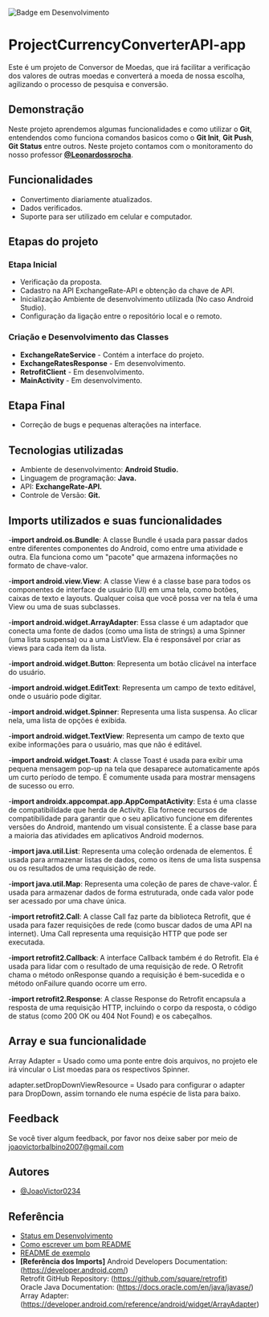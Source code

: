 
![Badge em Desenvolvimento](http://img.shields.io/static/v1?label=STATUS&message=EM%20DESENVOLVIMENTO&color=GREEN&style=for-the-badge)

# ProjectCurrencyConverterAPI-app

Este é um projeto de Conversor de Moedas, que irá facilitar a verificação dos valores de outras moedas e converterá a moeda de nossa escolha, agilizando o processo de pesquisa e conversão.


## Demonstração

Neste projeto aprendemos algumas funcionalidades e como utilizar o **Git**, entendendos como funciona comandos basicos como o **Git Init**, **Git Push**, **Git Status** entre outros. Neste projeto contamos com o monitoramento do nosso professor **[@Leonardossrocha](https://github.com/Leonardossrocha)**.

## Funcionalidades

- Convertimento diariamente atualizados.
- Dados verificados.
- Suporte para ser utilizado em celular e computador.

## Etapas do projeto 

 ### Etapa Inicial

- Verificação da proposta. 
- Cadastro na API ExchangeRate-API e obtenção da chave de API.
- Inicialização Ambiente de desenvolvimento utilizada (No caso Android Studio).
- Configuração da ligação entre o repositório local e o remoto.


### Criação e Desenvolvimento das Classes

- **ExchangeRateService** - Contém a interface do projeto.
- **ExchangeRatesResponse** - Em desenvolvimento.
- **RetrofitClient** - Em desenvolvimento.
- **MainActivity** - Em desenvolvimento.

## Etapa Final

- Correção de bugs e pequenas alterações na interface.

## Tecnologias utilizadas

- Ambiente de desenvolvimento: **Android Studio.**
- Linguagem de programação: **Java.** 
- API: **ExchangeRate-API.**
- Controle de Versão: **Git.**

## Imports utilizados e suas funcionalidades

-**import android.os.Bundle**: A classe Bundle é usada para passar dados entre diferentes componentes do Android, como entre uma atividade e outra. Ela funciona como um "pacote" que armazena informações no formato de chave-valor.

-**import android.view.View**: A classe View é a classe base para todos os componentes de interface de usuário (UI) em uma tela, como botões, caixas de texto e layouts. Qualquer coisa que você possa ver na tela é uma View ou uma de suas subclasses.

-**import android.widget.ArrayAdapter**: Essa classe é um adaptador que conecta uma fonte de dados (como uma lista de strings) a uma Spinner (uma lista suspensa) ou a uma ListView. Ela é responsável por criar as views para cada item da lista.

-**import android.widget.Button**: Representa um botão clicável na interface do usuário.

-**import android.widget.EditText**: Representa um campo de texto editável, onde o usuário pode digitar.

-**import android.widget.Spinner**: Representa uma lista suspensa. Ao clicar nela, uma lista de opções é exibida.

-**import android.widget.TextView**: Representa um campo de texto que exibe informações para o usuário, mas que não é editável.

-**import android.widget.Toast**: A classe Toast é usada para exibir uma pequena mensagem pop-up na tela que desaparece automaticamente após um curto período de tempo. É comumente usada para mostrar mensagens de sucesso ou erro.

-**import androidx.appcompat.app.AppCompatActivity**: Esta é uma classe de compatibilidade que herda de Activity. Ela fornece recursos de compatibilidade para garantir que o seu aplicativo funcione em diferentes versões do Android, mantendo um visual consistente. É a classe base para a maioria das atividades em aplicativos Android modernos.

-**import java.util.List**: Representa uma coleção ordenada de elementos. É usada para armazenar listas de dados, como os itens de uma lista suspensa ou os resultados de uma requisição de rede.

-**import java.util.Map**: Representa uma coleção de pares de chave-valor. É usada para armazenar dados de forma estruturada, onde cada valor pode ser acessado por uma chave única.

-**import retrofit2.Call**: A classe Call faz parte da biblioteca Retrofit, que é usada para fazer requisições de rede (como buscar dados de uma API na internet). Uma Call representa uma requisição HTTP que pode ser executada.

-**import retrofit2.Callback**: A interface Callback também é do Retrofit. Ela é usada para lidar com o resultado de uma requisição de rede. O Retrofit chama o método onResponse quando a requisição é bem-sucedida e o método onFailure quando ocorre um erro.

-**import retrofit2.Response**: A classe Response do Retrofit encapsula a resposta de uma requisição HTTP, incluindo o corpo da resposta, o código de status (como 200 OK ou 404 Not Found) e os cabeçalhos.

## Array e sua funcionalidade
Array Adapter = Usado como uma ponte entre dois arquivos, no projeto ele irá vincular o List moedas para os respectivos Spinner.

adapter.setDropDownViewResource = Usado para configurar o adapter para DropDown, assim tornando ele numa espécie de lista para baixo.
## Feedback

Se você tiver algum feedback, por favor nos deixe saber por meio de joaovictorbalbino2007@gmail.com


## Autores

- [@JoaoVictor0234](https://github.com/JoaoVictor0234)


## Referência

 - [Status em Desenvolvimento](https://shields.io/badges)
 - [Como escrever um bom README](https://www.alura.com.br/artigos/escrever-bom-readme?srsltid=AfmBOopQoDqk6cMpOZumRez8eltRBUh0m8EBK9kQaq2tYgrFlYJELvIQ)
 - [README de exemplo](https://github.com/rluispdev/ProjectCurrencyConverter?tab=readme-ov-file)
 - **[Referência dos Imports]**
 Android Developers Documentation: (https://developer.android.com/)  
 Retrofit GitHub Repository: (https://github.com/square/retrofit)  
 Oracle Java Documentation: (https://docs.oracle.com/en/java/javase/)  
 Array Adapter: (https://developer.android.com/reference/android/widget/ArrayAdapter)



